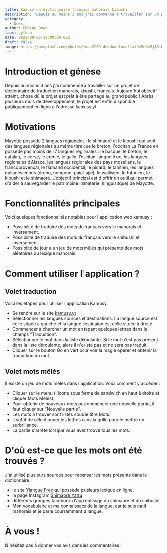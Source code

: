 ```yaml
---
title: Kamusy un dictionnaire français mahorais kibushi
description: "Depuis au moins 3 ans j'ai commencé à travailler sur un projet de dictionnaire de traduction mahorais, kibushi, français. Aujourd'hui objectif atteint, chose dû le projet est prêt à être partagé au grand public !"
category:
  - News
author: Eddine Omar
tags: python
date: 2022-08-05T18:00:00.00Z
draft: false
image: https://unsplash.com/photos/ywqa9IZB-dU/download?ixid=MnwxMjA3fDB8MXxzZWFyY2h8MXx8ZGljdGlvbm5hcnl8ZW58MHx8fHwxNjU5NzMwNzY5&force=true&w=640
---
```

# Introduction et génèse
Depuis au moins 3 ans j'ai commencé à travailler sur un projet de dictionnaire de traduction mahorais, kibushi, français. Aujourd'hui objectif atteint, chose dû le projet est prêt à être partagé au grand public !
Après plusieurs mois de développement, le projet est enfin disponible publiquement en ligne à l'adresse kamusy.yt

# Motivations
Mayotte possède 2 langues régionales : le shimaoré et le kibushi qui sont des langues régionales au même titre que le breton, l'occitan
La France en possède pas moins de 17 langues régionales :  le basque, le breton, le catalan, le corse, le créole, le gallo, l’occitan-langue d’oc, les langues régionales d’Alsace, les langues régionales des pays mosellans, le francoprovençal, le flamand occidental, le picard, le tahitien, les langues mélanésiennes (drehu, nengone, paicî, ajië), le wallisien, le futunien, le kibushi et le shimaoré.
L'objectif principal est d'offrir un outil qui permet d'aider à sauvegarder le patrimoine immatériel (linguisitque) de Mayotte. 

# Fonctionnalités principales
Voici quelques fonctionnalités notables pour l'application web kamusy :
 - Possibilité de traduire des mots du français vers le mahorais et inversement.
 - Possibilité de traduire des mots du français vers le shibushi et inversement.
 - Possiblité de jour à un jeu de mots mêlés qui présente des mots aléatoires du lexique mahorais.

# Comment utiliser l'application ?
## Volet traduction
Voici les étapes pour utiliser l'application Kamusy.
-  Se rendre sur le site [kamusy.yt](https://kamusy.yt)
- Sélectionner les langues sources et destinations. La langue source est celle située à gauche et la langue destinaion est celle située à droite.
- Commencer à chercher un mot en tapant quelques lettres dans le champs "Traduction".
- Sélectionner le mot dans la liste déroulante. Si le mot n'est pas présent dans la liste déroulante, alors il n'existe pas et ne sera pas traduit.
- Cliquer sur le bouton Go en vert pour voir la magie opérer et obtenir la traduction du mot.

## Volet mots mêlés
Il existe un jeu de mots mêlés dans l'application. Voici comment y accéder :
- Cliquer sur le menu (l'icone sous forme de sandwich en haut à droite et cliquer Mots Mêlés).
- Pour obtenir de nouveaux mots ou commencer une nouvelle partie, il faut cliquer sur "Nouvelle partie".
- Les mots à trouver sont listés sous le titre Mots.
- Il suffit de sélectionner les lettres dans la grille pour le mettre un surbrillance.
- La partie s'arrête lorsque vous avez trouvé tous les mots.

# D'où est-ce que les mots ont été trouvés ?
J'ai utilisé plusieurs sources pour recenser les mots présents dans le dictionnaire :
- le site [Ylangue Free](http://ylangue.free.fr/) qui possède plusieurs lexique en ligne.
- la page Instagram [Shimaoré Yatru](https://www.instagram.com/shimaore_yatru/)
- différents groupes facebook d'apprentissge du shimaoré et du shibushi
- Mon vocabulaire et ma connaissace de la langue, car je suis natif mahorais et je parle courramment la langue.

# À vous !

N'hésitez pas à donner vos avis dans les commentaires !
